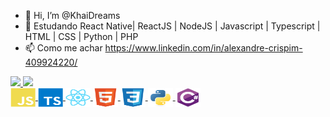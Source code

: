 - 👋 Hi, I’m @KhaiDreams<br>
- 🌱 Estudando React Native| ReactJS | NodeJS | Javascript | Typescript | HTML | CSS | Python | PHP<br>
- 📫 Como me achar https://www.linkedin.com/in/alexandre-crispim-409924220/<br>


<div>
  <a href="https://github.com/KhaiDreams/KhaiDreams">
  <img height="180em" src="https://github-readme-stats.vercel.app/api?username=KhaiDreams&show_icons=true&theme=dracula&include_all_commits=true&count_private=true"/>
  <img height="150em" src="https://github-readme-stats.vercel.app/api/top-langs/?username=KhaiDreams&layout=compact&langs_count=7&theme=dracula"/>
</div>
  
<div style="display: inline_block">
  <img align="center" alt="Khai" height="30" width="40" src="https://raw.githubusercontent.com/devicons/devicon/master/icons/javascript/javascript-plain.svg">
  <img align="center" alt="Khai" height="30" width="40" src="https://raw.githubusercontent.com/devicons/devicon/master/icons/typescript/typescript-plain.svg">
  <img align="center" alt="Khai" height="30" width="40" src="https://raw.githubusercontent.com/devicons/devicon/master/icons/react/react-original.svg">
  <img align="center" alt="Khai" height="30" width="40" src="https://raw.githubusercontent.com/devicons/devicon/master/icons/html5/html5-original.svg">
  <img align="center" alt="Khai" height="30" width="40" src="https://raw.githubusercontent.com/devicons/devicon/master/icons/css3/css3-original.svg">
  <img align="center" alt="Khai" height="30" width="40" src="https://raw.githubusercontent.com/devicons/devicon/master/icons/python/python-original.svg">
  <img align="center" alt="Khai" height="30" width="40" src="https://raw.githubusercontent.com/devicons/devicon/master/icons/csharp/csharp-original.svg">
</div>

 ##
